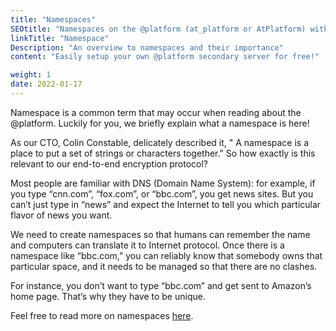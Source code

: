 ```yaml
---
title: "Namespaces"
SEOtitle: "Namespaces on the @platform (at_platform or AtPlatform) with free @signs (AtSign or at_sign)"
linkTitle: "Namespace"
Description: "An overview to namespaces and their importance"
content: "Easily setup your own @platform secondary server for free!"

weight: 1
date: 2022-01-17
---
```


Namespace is a common term that may occur when reading about the @platform. Luckily for you, we briefly explain what a namespace is here! 

As our CTO, Colin Constable, delicately described it, " A namespace is a place to put a set of strings or characters together." So how exactly is this relevant to our end-to-end encryption protocol?

Most people are familiar with DNS (Domain Name System): for example, if you type “cnn.com”, “fox.com”, or “bbc.com”, you get news sites. But you can’t just type in “news” and expect the Internet to tell you which particular flavor of news you want. 

We need to create namespaces so that humans can remember the name and computers can translate it to Internet protocol. Once there is a namespace like “bbc.com,” you can reliably know that somebody owns that particular space, and it needs to be managed so that there are no clashes. 

For instance, you don’t want to type “bbc.com” and get sent to Amazon’s home page. That’s why they have to be unique.


Feel free to read more on namespaces [here](https://atsigncompany.medium.com/the-hidden-beauty-of-protocol-namespaces-6f5fab7f7a09).

<!-- ## Getting @signs and keys.

Your first step is to get a couple of @signs, it is best to get at least two, so you can experiment with sharing end-to-end
encrypted data across the @platform.

### There are two methods to get @signs.

#### The first

Go to [atsign.com](https://atsign.com) and clicking [Get an @sign](https://atsign.com/get-an-sign/). If you go
this route then you have more influence on your free @sign or pay for one of your choosing. Once you have your @signs,
do not forget to activate them.

![activate @sign](/docs/Get-Started/get-an-atsign/images/activate-ui.png)

Activating creates a microservice (we call the secondary server) and once
that is spun up on The @ Company infrastructure you will see a QR-Code to scan with an @ enabled application.

![activated @sign](/docs/Get-Started/get-an-atsign/images/activated.png)

The pairing consists of your device creating cryptographic
keys and sharing the public keys to the secondary server, you will be asked to store your private keys.
Storing your keys is vitally important as only you have the keys.

#### The second

The experience of getting a @sign via the website is great for developers as you have advanced options available, to reset
@signs and to point your @sign to your own infrastructure. For getting people onboarded quickly, a better experience would
be to get a free @sign within the app itself, this is option 2.

![generate @sign](/docs/Get-Started/get-an-atsign/images/generate-free-@sign.png)

The [onboarding widget](https://pub.dev/packages/at_onboarding_flutter) together with an API key provides a button
marked "Generate Free @sign".

![generate @sign-pair](/docs/Get-Started/get-an-atsign/images/generate-free-@sign-pair.png)

When selected a number of free @signs given to chose from, once selected it is quickly activated,
then once again you will be asked to store the cryptographic keys for the @sign.

### Once you have your @signs and keys

You are ready to start using the @platform! We have a number [demo apps](https://github.com/atsign-foundation/at_demos) that are constantly being updated, feel free to
fork or clone and try them.
There is also another nice app in development by [xavierchanth](https://github.com/XavierChanth/chit_chat) which is a
chat app using the @platform. It is a nice example to follow as it uses the [contacts](https://pub.dev/packages/at_contact)
combined with the [at_chat_flutter](https://pub.dev/packages/at_chat_flutter) widgets to create a simple chat app between
@signs.

![ChitCh@t](/docs/Get-Started/get-an-atsign/images/ChitCh@t-low.png)

Each @ enabled application will ask you once for your @sign and then your keys, so it can synchronize with your secondary server.
This means you might like to store your keys on a personal network drive or service (e.g. gdrive/idrive/onedrive) so
you can connect other @ enabled apps to your @sign easily. Remember not to share and protect your keys.

### Other widgets and the @platform/@protocol source code

We have an ever-growing number of widgets on [pub.dev](https://pub.dev/publishers/atsign.org/packages)
The @plaform and the @protocol are open source projects on [GitHub](https://github.com/atsign-foundation). If you see something missing,
or not working let us know or better still contribute with a PR!

## Where should I go next?

First, if you haven't setup Flutter, do that [here](/docs/get-started/setup-your-env/).

Otherwise, continue to building your first app [here](/docs/get-started/create-a-project/). -->
